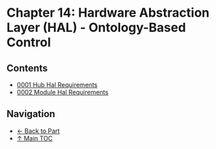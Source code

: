 # Chapter 14: Hardware Abstraction Layer (HAL) - Ontology-Based Control

## Contents

- [0001 Hub Hal Requirements](0001-hub-hal-requirements/README.md)
- [0002 Module Hal Requirements](0002-module-hal-requirements/README.md)

## Navigation

- [← Back to Part](../README.md)
- [↑ Main TOC](../../README.md)
